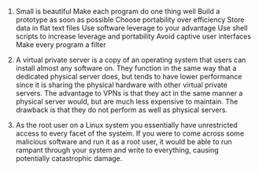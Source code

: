 1. Small is beautiful
Make each program do one thing well
Build a prototype as soon as possible
Choose portability over efficiency
Store data in flat text files
Use software leverage to your advantage
Use shell scripts to increase leverage and portability
Avoid captive user interfaces
Make every program a filter

2. A virtual private server is a copy of an operating system that users can install almost any software on. They function in the same way that a dedicated physical server does, but tends to have lower performance since it is sharing the physical hardware with other virtual private servers. The advantage to VPNs is that they act in the same manner a physical server would, but are much less expensive to maintain. The drawback is that they do not perform as well as physical servers.

3. As the root user on a Linux system you essentially have unrestricted access to every facet of the system. If you were to come across some malicious software and run it as a root user, it would be able to run rampant through your system and write to everything, causing potentially catastrophic damage. 